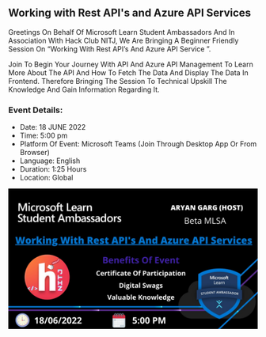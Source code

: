 ## Working with Rest API's and Azure API Services 

Greetings On Behalf Of Microsoft Learn Student Ambassadors And In Association With Hack Club NITJ, We Are Bringing A Beginner Friendly Session On “Working With Rest API’s And Azure API Service ”. 

Join To Begin Your Journey With API And Azure API Management To Learn More About The API And How To Fetch The Data And Display The Data In Frontend. Therefore Bringing The Session To Technical Upskill The Knowledge And Gain Information Regarding It.

### Event Details:

- Date: 18 JUNE 2022
- Time: 5:00 pm
- Platform Of Event: Microsoft Teams (Join Through Desktop App Or From Browser)
- Language: English
- Duration: 1:25 Hours
- Location: Global

![Image](https://github.com/HackClub-NITJ/Events/blob/main/2022/June/utils/18June2022.jpeg)

